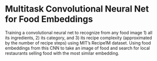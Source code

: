 # Multitask Convolutional Neural Net for Food Embeddings

Training a convolutional neural net to recognize from any food image 1) all its ingredients, 2) its category, and 3) its recipe complexity (approximated by the number of recipe steps) using MIT’s Recipe1M dataset. Using food embeddings from this CNN to take an image of food and search for local restaurants selling food with the most similar embedding.
